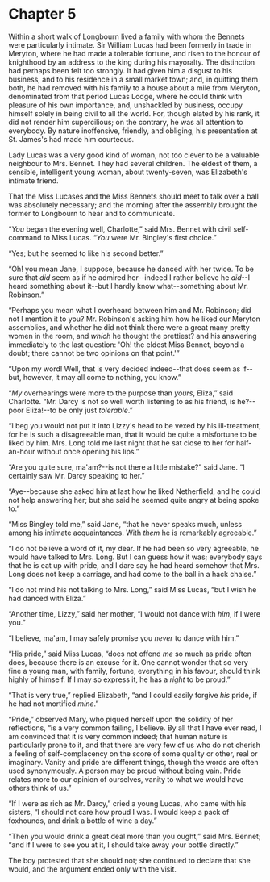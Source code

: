 # Chapter 5


Within a short walk of Longbourn lived a family with whom the Bennets
were particularly intimate. Sir William Lucas had been formerly in trade
in Meryton, where he had made a tolerable fortune, and risen to the
honour of knighthood by an address to the king during his mayoralty.
The distinction had perhaps been felt too strongly. It had given him a
disgust to his business, and to his residence in a small market town;
and, in quitting them both, he had removed with his family to a house
about a mile from Meryton, denominated from that period Lucas Lodge,
where he could think with pleasure of his own importance, and,
unshackled by business, occupy himself solely in being civil to all
the world. For, though elated by his rank, it did not render him
supercilious; on the contrary, he was all attention to everybody. By
nature inoffensive, friendly, and obliging, his presentation at St.
James's had made him courteous.

Lady Lucas was a very good kind of woman, not too clever to be a
valuable neighbour to Mrs. Bennet. They had several children. The eldest
of them, a sensible, intelligent young woman, about twenty-seven, was
Elizabeth's intimate friend.

That the Miss Lucases and the Miss Bennets should meet to talk over
a ball was absolutely necessary; and the morning after the assembly
brought the former to Longbourn to hear and to communicate.

“_You_ began the evening well, Charlotte,” said Mrs. Bennet with civil
self-command to Miss Lucas. “_You_ were Mr. Bingley's first choice.”

“Yes; but he seemed to like his second better.”

“Oh! you mean Jane, I suppose, because he danced with her twice. To be
sure that _did_ seem as if he admired her--indeed I rather believe he
_did_--I heard something about it--but I hardly know what--something
about Mr. Robinson.”

“Perhaps you mean what I overheard between him and Mr. Robinson; did not
I mention it to you? Mr. Robinson's asking him how he liked our Meryton
assemblies, and whether he did not think there were a great many
pretty women in the room, and _which_ he thought the prettiest? and his
answering immediately to the last question: 'Oh! the eldest Miss Bennet,
beyond a doubt; there cannot be two opinions on that point.'”

“Upon my word! Well, that is very decided indeed--that does seem as
if--but, however, it may all come to nothing, you know.”

“_My_ overhearings were more to the purpose than _yours_, Eliza,” said
Charlotte. “Mr. Darcy is not so well worth listening to as his friend,
is he?--poor Eliza!--to be only just _tolerable_.”

“I beg you would not put it into Lizzy's head to be vexed by his
ill-treatment, for he is such a disagreeable man, that it would be quite
a misfortune to be liked by him. Mrs. Long told me last night that he
sat close to her for half-an-hour without once opening his lips.”

“Are you quite sure, ma'am?--is not there a little mistake?” said Jane.
“I certainly saw Mr. Darcy speaking to her.”

“Aye--because she asked him at last how he liked Netherfield, and he
could not help answering her; but she said he seemed quite angry at
being spoke to.”

“Miss Bingley told me,” said Jane, “that he never speaks much,
unless among his intimate acquaintances. With _them_ he is remarkably
agreeable.”

“I do not believe a word of it, my dear. If he had been so very
agreeable, he would have talked to Mrs. Long. But I can guess how it
was; everybody says that he is eat up with pride, and I dare say he had
heard somehow that Mrs. Long does not keep a carriage, and had come to
the ball in a hack chaise.”

“I do not mind his not talking to Mrs. Long,” said Miss Lucas, “but I
wish he had danced with Eliza.”

“Another time, Lizzy,” said her mother, “I would not dance with _him_,
if I were you.”

“I believe, ma'am, I may safely promise you _never_ to dance with him.”

“His pride,” said Miss Lucas, “does not offend _me_ so much as pride
often does, because there is an excuse for it. One cannot wonder that so
very fine a young man, with family, fortune, everything in his favour,
should think highly of himself. If I may so express it, he has a _right_
to be proud.”

“That is very true,” replied Elizabeth, “and I could easily forgive
_his_ pride, if he had not mortified _mine_.”

“Pride,” observed Mary, who piqued herself upon the solidity of her
reflections, “is a very common failing, I believe. By all that I have
ever read, I am convinced that it is very common indeed; that human
nature is particularly prone to it, and that there are very few of us
who do not cherish a feeling of self-complacency on the score of some
quality or other, real or imaginary. Vanity and pride are different
things, though the words are often used synonymously. A person may
be proud without being vain. Pride relates more to our opinion of
ourselves, vanity to what we would have others think of us.”

“If I were as rich as Mr. Darcy,” cried a young Lucas, who came with
his sisters, “I should not care how proud I was. I would keep a pack of
foxhounds, and drink a bottle of wine a day.”

“Then you would drink a great deal more than you ought,” said Mrs.
Bennet; “and if I were to see you at it, I should take away your bottle
directly.”

The boy protested that she should not; she continued to declare that she
would, and the argument ended only with the visit.



